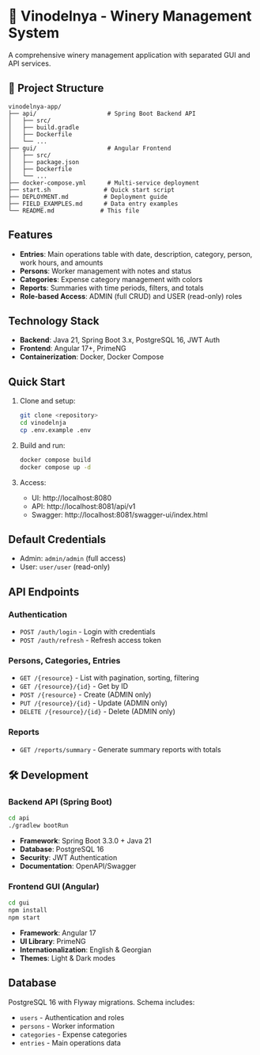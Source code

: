 # 🍷 Vinodelnya - Winery Management System

A comprehensive winery management application with separated GUI and API services.

## 📁 Project Structure

```
vinodelnya-app/
├── api/                    # Spring Boot Backend API
│   ├── src/
│   ├── build.gradle
│   ├── Dockerfile
│   └── ...
├── gui/                    # Angular Frontend
│   ├── src/
│   ├── package.json
│   ├── Dockerfile
│   └── ...
├── docker-compose.yml      # Multi-service deployment
├── start.sh               # Quick start script
├── DEPLOYMENT.md          # Deployment guide
├── FIELD_EXAMPLES.md      # Data entry examples
└── README.md             # This file
```

## Features

- **Entries**: Main operations table with date, description, category, person, work hours, and amounts
- **Persons**: Worker management with notes and status
- **Categories**: Expense category management with colors
- **Reports**: Summaries with time periods, filters, and totals
- **Role-based Access**: ADMIN (full CRUD) and USER (read-only) roles

## Technology Stack

- **Backend**: Java 21, Spring Boot 3.x, PostgreSQL 16, JWT Auth
- **Frontend**: Angular 17+, PrimeNG
- **Containerization**: Docker, Docker Compose

## Quick Start

1. Clone and setup:
   ```bash
   git clone <repository>
   cd vinodelnja
   cp .env.example .env
   ```

2. Build and run:
   ```bash
   docker compose build
   docker compose up -d
   ```

3. Access:
   - UI: http://localhost:8080
   - API: http://localhost:8081/api/v1
   - Swagger: http://localhost:8081/swagger-ui/index.html

## Default Credentials

- Admin: `admin/admin` (full access)
- User: `user/user` (read-only)

## API Endpoints

### Authentication
- `POST /auth/login` - Login with credentials
- `POST /auth/refresh` - Refresh access token

### Persons, Categories, Entries
- `GET /{resource}` - List with pagination, sorting, filtering
- `GET /{resource}/{id}` - Get by ID
- `POST /{resource}` - Create (ADMIN only)
- `PUT /{resource}/{id}` - Update (ADMIN only)
- `DELETE /{resource}/{id}` - Delete (ADMIN only)

### Reports
- `GET /reports/summary` - Generate summary reports with totals

## 🛠️ Development

### Backend API (Spring Boot)

```bash
cd api
./gradlew bootRun
```

- **Framework**: Spring Boot 3.3.0 + Java 21
- **Database**: PostgreSQL 16
- **Security**: JWT Authentication
- **Documentation**: OpenAPI/Swagger

### Frontend GUI (Angular)

```bash
cd gui
npm install
npm start
```

- **Framework**: Angular 17
- **UI Library**: PrimeNG
- **Internationalization**: English & Georgian
- **Themes**: Light & Dark modes

## Database

PostgreSQL 16 with Flyway migrations. Schema includes:
- `users` - Authentication and roles
- `persons` - Worker information
- `categories` - Expense categories
- `entries` - Main operations data